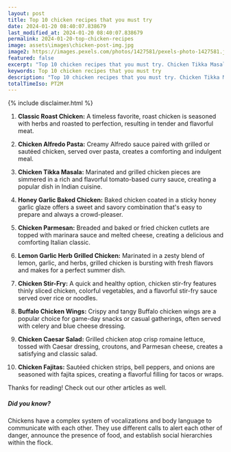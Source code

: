 ```yaml
---
layout: post
title: Top 10 chicken recipes that you must try
date: 2024-01-20 08:40:07.838679
last_modified_at: 2024-01-20 08:40:07.838679
permalink: 2024-01-20-top-chicken-recipes
image: assets\images\chicken-post-img.jpg
image2: https://images.pexels.com/photos/1427581/pexels-photo-1427581.jpeg?auto=compress&cs=tinysrgb&h=650&w=940
featured: false
excerpt: "Top 10 chicken recipes that you must try. Chicken Tikka Masala, Chicken Alfredo Pasta, Classic Roast Chicken made it to out top 10 list. Click to see if your favourite dish made it in top 10"
keywords: Top 10 chicken recipes that you must try
description: "Top 10 chicken recipes that you must try. Chicken Tikka Masala, Chicken Alfredo Pasta, Classic Roast Chicken made it to out top 10 list. Click to see if your favourite dish made it in top 10"
totalTimeIso: PT2M
---
```

{% include disclaimer.html %}

1. **Classic Roast Chicken:**
   A timeless favorite, roast chicken is seasoned with herbs and roasted to perfection, resulting in tender and flavorful meat.

2. **Chicken Alfredo Pasta:**
   Creamy Alfredo sauce paired with grilled or sautéed chicken, served over pasta, creates a comforting and indulgent meal.

3. **Chicken Tikka Masala:**
   Marinated and grilled chicken pieces are simmered in a rich and flavorful tomato-based curry sauce, creating a popular dish in Indian cuisine.

4. **Honey Garlic Baked Chicken:**
   Baked chicken coated in a sticky honey garlic glaze offers a sweet and savory combination that's easy to prepare and always a crowd-pleaser.

5. **Chicken Parmesan:**
   Breaded and baked or fried chicken cutlets are topped with marinara sauce and melted cheese, creating a delicious and comforting Italian classic.

6. **Lemon Garlic Herb Grilled Chicken:**
   Marinated in a zesty blend of lemon, garlic, and herbs, grilled chicken is bursting with fresh flavors and makes for a perfect summer dish.

7. **Chicken Stir-Fry:**
   A quick and healthy option, chicken stir-fry features thinly sliced chicken, colorful vegetables, and a flavorful stir-fry sauce served over rice or noodles.

8. **Buffalo Chicken Wings:**
   Crispy and tangy Buffalo chicken wings are a popular choice for game-day snacks or casual gatherings, often served with celery and blue cheese dressing.

9. **Chicken Caesar Salad:**
   Grilled chicken atop crisp romaine lettuce, tossed with Caesar dressing, croutons, and Parmesan cheese, creates a satisfying and classic salad.

10. **Chicken Fajitas:**
    Sautéed chicken strips, bell peppers, and onions are seasoned with fajita spices, creating a flavorful filling for tacos or wraps.

Thanks for reading! Check out our other articles as well.

<div class="card" style="margin-bottom:1rem">
  <div class="card-body">
    <h5 class="card-title">Did you know?</h5>
    <p class="card-text">Chickens have a complex system of vocalizations and body language to communicate with each other. They use different calls to alert each other of danger, announce the presence of food, and establish social hierarchies within the flock.</p>
  </div>
</div>